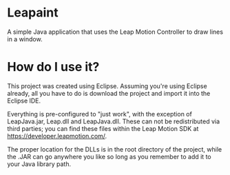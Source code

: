 Leapaint
========

A simple Java application that uses the Leap Motion Controller to draw lines in a window.

How do I use it?
=

This project was created using Eclipse.  Assuming you're using Eclipse already, all you have to do is download the project and import it into the Eclipse IDE.  

Everything is pre-configured to "just work", with the exception of LeapJava.jar, Leap.dll and LeapJava.dll.  These can not be redistributed via third parties; you can find these files within the Leap Motion SDK at https://developer.leapmotion.com/.  

The proper location for the DLLs is in the root directory of the project, while the .JAR can go anywhere you like so long as you remember to add it to your Java library path.
